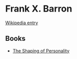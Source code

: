 # Frank X. Barron

[Wikipedia entry](https://en.wikipedia.org/wiki/Frank_X._Barron)

## Books

- [The Shaping of Personality](The_Shaping_of_Personality-_Conflict__Choice__and_Growth.md)
